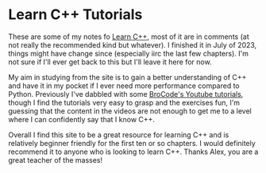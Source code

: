 # Learn C++ Tutorials

These are some of my notes fo [Learn C++](https://learncpp.com), most of it are in comments (at not really the recommended kind but whatever). I finished it in July of 2023, things might have change since (especially iirc the last few chapters). I'm not sure if I'll ever get back to this but I'll leave it here for now.

My aim in studying from the site is to gain a better understanding of C++ and have it in my pocket if I ever need more performance compared to Python. Previously I've dabbled with some [BroCode's Youtube tutorials](https://youtu.be/-TkoO8Z07hI), though I find the tutorials very easy to grasp and the exercises fun, I'm guessing that the content in the videos are not enough to get me to a level where I can confidently say that I know C++.

Overall I find this site to be a great resource for learning C++ and is relatively beginner friendly for the first ten or so chapters. I would definitely recommend it to anyone who is looking to learn C++. Thanks Alex, you are a great teacher of the masses!
